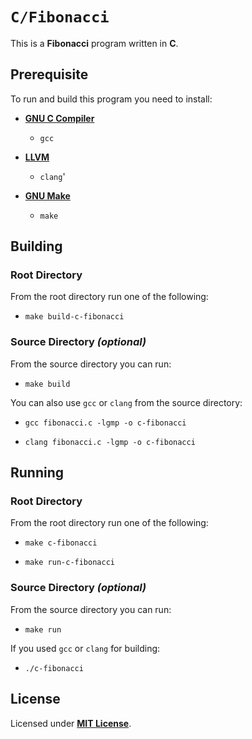# `C/Fibonacci`

This is a **Fibonacci** program written in **C**.

## Prerequisite

To run and build this program you need to install:

* [**GNU C Compiler**](https://gcc.gnu.org)
  * `gcc`

* [**LLVM**](https://releases.llvm.org/)
  * `clang`'

* [**GNU Make**](https://www.gnu.org/software/make/)
  * `make`

## Building

### Root Directory

From the root directory run one of the following:

* ```
  make build-c-fibonacci
  ```

### Source Directory _(optional)_

From the source directory you can run:

* ```
  make build
  ```

You can also use `gcc` or `clang` from the source directory:

* ```
  gcc fibonacci.c -lgmp -o c-fibonacci
  ```
* ```
  clang fibonacci.c -lgmp -o c-fibonacci
  ```

## Running

### Root Directory

From the root directory run one of the following:

* ```
  make c-fibonacci
  ```
* ```
  make run-c-fibonacci
  ```

### Source Directory _(optional)_

From the source directory you can run:

* ```
  make run
  ```

If you used `gcc` or `clang` for building:

* ```
  ./c-fibonacci
  ```

## License

Licensed under [**MIT License**](https://github.com/altersabeh/codes/blob/main/LICENSE).
